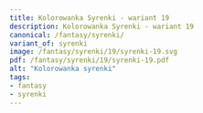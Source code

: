 ```yaml
---
title: Kolorowanka Syrenki - wariant 19
description: Kolorowanka Syrenki - wariant 19
canonical: /fantasy/syrenki/
variant_of: syrenki
image: /fantasy/syrenki/19/syrenki-19.svg
pdf: /fantasy/syrenki/19/syrenki-19.pdf
alt: "Kolorowanka syrenki"
tags:
- fantasy
- syrenki
---
```

